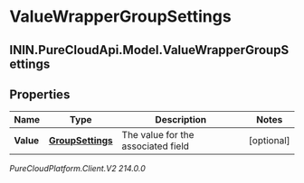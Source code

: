 # ValueWrapperGroupSettings

## ININ.PureCloudApi.Model.ValueWrapperGroupSettings

## Properties

|Name | Type | Description | Notes|
|------------ | ------------- | ------------- | -------------|
| **Value** | [**GroupSettings**](GroupSettings) | The value for the associated field | [optional] |



_PureCloudPlatform.Client.V2 214.0.0_
